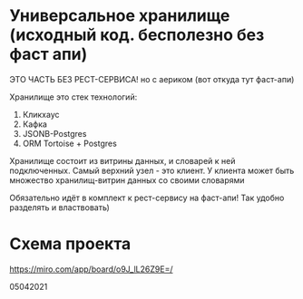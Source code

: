 # Универсальное хранилище (исходный код. бесполезно без фаст апи)
ЭТО ЧАСТЬ БЕЗ РЕСТ-СЕРВИСА!
но с аериком (вот откуда тут фаст-апи)

Хранилище это стек технологий: 
1. Кликхаус
2. Кафка
3. JSONB-Postgres
4. ORM Tortoise + Postgres

Хранилище состоит из витрины данных, и словарей к ней подключенных. 
Самый верхний узел - это клиент. 
У клиента может быть множество хранилищ-витрин данных со своими словарями

Обязательно идёт в комплект к рест-сервису на фаст-апи!
Так удобно разделять и властвовать) 


# Схема проекта
https://miro.com/app/board/o9J_lL26Z9E=/

05042021

